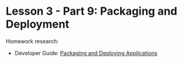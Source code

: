 # Lesson 3 - Part 9: Packaging and Deployment

Homework research:

   * Developer Guide: [Packaging and Deploying Applications](https://docs.oracle.com/middleware/jet410/jet/developer/GUID-CEDCECA7-C814-4E73-A838-ECA0F0677ADB.htm#JETDG-GUID-CEDCECA7-C814-4E73-A838-ECA0F0677ADB)
